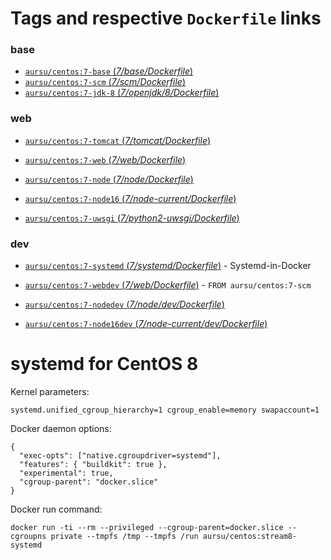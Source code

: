 # Tags and respective `Dockerfile` links

### base

- [`aursu/centos:7-base` (*7/base/Dockerfile*)](https://github.com/aursu/docker-centos/blob/master/7/base/Dockerfile)
- [`aursu/centos:7-scm`  (*7/scm/Dockerfile*)](https://github.com/aursu/docker-centos/blob/master/7/scm/Dockerfile)
- [`aursu/centos:7-jdk-8` (*7/openjdk/8/Dockerfile*)](https://github.com/aursu/docker-centos/blob/master/7/openjdk/8/Dockerfile)

### web

- [`aursu/centos:7-tomcat` (*7/tomcat/Dockerfile*)](https://github.com/aursu/docker-centos/blob/master/7/tomcat/Dockerfile)

- [`aursu/centos:7-web` (*7/web/Dockerfile*)](https://github.com/aursu/docker-centos/blob/master/7/web/Dockerfile)

- [`aursu/centos:7-node` (*7/node/Dockerfile*)](https://github.com/aursu/docker-centos/blob/master/7/node/Dockerfile)

- [`aursu/centos:7-node16` (*7/node-current/Dockerfile*)](https://github.com/aursu/docker-centos/blob/master/7/node-current/Dockerfile)

- [`aursu/centos:7-uwsgi` (*7/python2-uwsgi/Dockerfile*)](https://github.com/aursu/docker-centos/blob/master/7/python2-uwsgi/Dockerfile)

### dev

- [`aursu/centos:7-systemd` (*7/systemd/Dockerfile*)](https://github.com/aursu/docker-centos/blob/master/7/systemd/Dockerfile) - Systemd-in-Docker

- [`aursu/centos:7-webdev` (*7/web/Dockerfile*)](https://github.com/aursu/docker-centos/blob/master/7/web/Dockerfile) - `FROM aursu/centos:7-scm`

- [`aursu/centos:7-nodedev` (*7/node/dev/Dockerfile*)](https://github.com/aursu/docker-centos/blob/master/7/node/dev/Dockerfile)

- [`aursu/centos:7-node16dev` (*7/node-current/dev/Dockerfile*)](https://github.com/aursu/docker-centos/blob/master/7/node-current/dev/Dockerfile)

# systemd for CentOS 8

Kernel parameters:

```
systemd.unified_cgroup_hierarchy=1 cgroup_enable=memory swapaccount=1
```

Docker daemon options:

```
{
  "exec-opts": ["native.cgroupdriver=systemd"],
  "features": { "buildkit": true },
  "experimental": true,
  "cgroup-parent": "docker.slice"
}
```

Docker run command:

```
docker run -ti --rm --privileged --cgroup-parent=docker.slice --cgroupns private --tmpfs /tmp --tmpfs /run aursu/centos:stream8-systemd
```